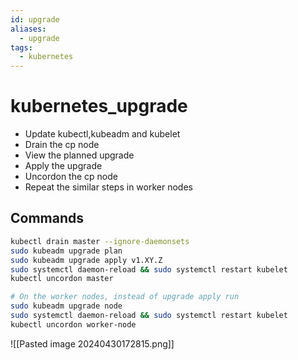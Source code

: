 ```yaml
---
id: upgrade
aliases:
  - upgrade
tags:
  - kubernetes
---
```


# kubernetes_upgrade

- Update kubectl,kubeadm and kubelet
- Drain the cp node
- View the planned upgrade
- Apply the upgrade
- Uncordon the cp node
- Repeat the similar steps in worker nodes


## Commands

```bash
kubectl drain master --ignore-daemonsets
sudo kubeadm upgrade plan
sudo kubeadm upgrade apply v1.XY.Z
sudo systemctl daemon-reload && sudo systemctl restart kubelet
kubectl uncordon master

# On the worker nodes, instead of upgrade apply run
sudo kubeadm upgrade node
sudo systemctl daemon-reload && sudo systemctl restart kubelet
kubectl uncordon worker-node
```

![[Pasted image 20240430172815.png]]